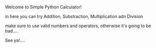 Welcome to Simple Python Calculator!

in here you can try Addition, Substraction, Multiplication adn Division

make sure to use valid numbers and operators, otherwise it's going to be bad....

See ya!....
